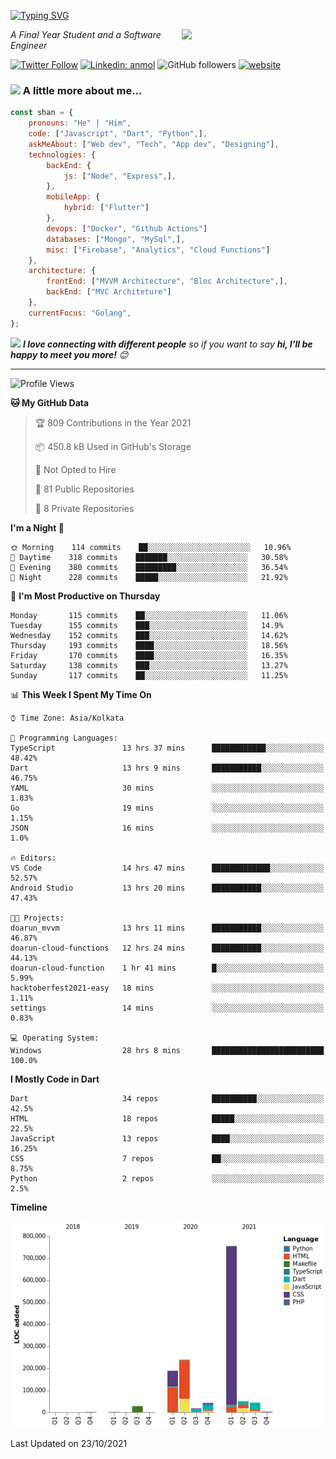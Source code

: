 <!-- <h2>नमस्ते (Namaste)🙏🏻, I'm Shan Shaji! <img src="https://media.giphy.com/media/12oufCB0MyZ1Go/giphy.gif" width="50"></h2> -->
[![Typing SVG](https://readme-typing-svg.herokuapp.com?lines=Hey%2C+I'm+Shan;I+am+a+Full+Stack+Developer)](https://git.io/typing-svg)

<img align='right' src="https://media.giphy.com/media/M9gbBd9nbDrOTu1Mqx/giphy.gif" width="230">
<p><em>A Final Year Student and a Software Engineer</em></p>

[![Twitter Follow](https://img.shields.io/twitter/follow/shan__shaji?style=flat)](https://twitter.com/intent/follow?screen_name=shan__shaji)
[![Linkedin: anmol](https://img.shields.io/badge/shan-shaji?style=flat-square&logo=Linkedin&logoColor=white&link=https://www.linkedin.com/in/shan-shaji/)](https://www.linkedin.com/in/shan-shaji/)
![GitHub followers](https://img.shields.io/github/followers/shan-shaji?label=Follow&style=social)
[![website](https://img.shields.io/badge/Website-46a2f1.svg?&style=flat-square&logo=Google-Chrome&logoColor=white&link=http://shan-shaji.github.io/)](http://shan-shaji.github.io/)



### <img src="https://media.giphy.com/media/VgCDAzcKvsR6OM0uWg/giphy.gif" width="50"> A little more about me...  

```javascript
const shan = {
    pronouns: "He" | "Him",
    code: ["Javascript", "Dart", "Python",],
    askMeAbout: ["Web dev", "Tech", "App dev", "Designing"],
    technologies: {
        backEnd: {
            js: ["Node", "Express",],
        },
        mobileApp: {
            hybrid: ["Flutter"]
        },
        devops: ["Docker", "Github Actions"]
        databases: ["Mongo", "MySql",],
        misc: ["Firebase", "Analytics", "Cloud Functions"]
    },
    architecture: {
        frontEnd: ["MVVM Architecture", "Bloc Architecture",],
        backEnd: ["MVC Architeture"]
    },
    currentFocus: "Golang",
};
```

<img src="https://media.giphy.com/media/LnQjpWaON8nhr21vNW/giphy.gif" width="60"> <em><b>I love connecting with different people</b> so if you want to say <b>hi, I'll be happy to meet you more!</b> 😊</em>

---
<!--START_SECTION:waka-->
![Profile Views](http://img.shields.io/badge/Profile%20Views-8-blue)

**🐱 My GitHub Data** 

> 🏆 809 Contributions in the Year 2021
 > 
> 📦 450.8 kB Used in GitHub's Storage 
 > 
> 🚫 Not Opted to Hire
 > 
> 📜 81 Public Repositories 
 > 
> 🔑 8 Private Repositories  
 > 
**I'm a Night 🦉** 

```text
🌞 Morning    114 commits    ██░░░░░░░░░░░░░░░░░░░░░░░   10.96% 
🌆 Daytime    318 commits    ███████░░░░░░░░░░░░░░░░░░   30.58% 
🌃 Evening    380 commits    █████████░░░░░░░░░░░░░░░░   36.54% 
🌙 Night      228 commits    █████░░░░░░░░░░░░░░░░░░░░   21.92%

```
📅 **I'm Most Productive on Thursday** 

```text
Monday       115 commits    ██░░░░░░░░░░░░░░░░░░░░░░░   11.06% 
Tuesday      155 commits    ███░░░░░░░░░░░░░░░░░░░░░░   14.9% 
Wednesday    152 commits    ███░░░░░░░░░░░░░░░░░░░░░░   14.62% 
Thursday     193 commits    ████░░░░░░░░░░░░░░░░░░░░░   18.56% 
Friday       170 commits    ████░░░░░░░░░░░░░░░░░░░░░   16.35% 
Saturday     138 commits    ███░░░░░░░░░░░░░░░░░░░░░░   13.27% 
Sunday       117 commits    ██░░░░░░░░░░░░░░░░░░░░░░░   11.25%

```


📊 **This Week I Spent My Time On** 

```text
⌚︎ Time Zone: Asia/Kolkata

💬 Programming Languages: 
TypeScript               13 hrs 37 mins      ████████████░░░░░░░░░░░░░   48.42% 
Dart                     13 hrs 9 mins       ███████████░░░░░░░░░░░░░░   46.75% 
YAML                     30 mins             ░░░░░░░░░░░░░░░░░░░░░░░░░   1.83% 
Go                       19 mins             ░░░░░░░░░░░░░░░░░░░░░░░░░   1.15% 
JSON                     16 mins             ░░░░░░░░░░░░░░░░░░░░░░░░░   1.0%

🔥 Editors: 
VS Code                  14 hrs 47 mins      █████████████░░░░░░░░░░░░   52.57% 
Android Studio           13 hrs 20 mins      ███████████░░░░░░░░░░░░░░   47.43%

🐱‍💻 Projects: 
doarun_mvvm              13 hrs 11 mins      ███████████░░░░░░░░░░░░░░   46.87% 
doarun-cloud-functions   12 hrs 24 mins      ███████████░░░░░░░░░░░░░░   44.13% 
doarun-cloud-function    1 hr 41 mins        █░░░░░░░░░░░░░░░░░░░░░░░░   5.99% 
hacktoberfest2021-easy   18 mins             ░░░░░░░░░░░░░░░░░░░░░░░░░   1.11% 
settings                 14 mins             ░░░░░░░░░░░░░░░░░░░░░░░░░   0.83%

💻 Operating System: 
Windows                  28 hrs 8 mins       █████████████████████████   100.0%

```

**I Mostly Code in Dart** 

```text
Dart                     34 repos            ██████████░░░░░░░░░░░░░░░   42.5% 
HTML                     18 repos            █████░░░░░░░░░░░░░░░░░░░░   22.5% 
JavaScript               13 repos            ████░░░░░░░░░░░░░░░░░░░░░   16.25% 
CSS                      7 repos             ██░░░░░░░░░░░░░░░░░░░░░░░   8.75% 
Python                   2 repos             ░░░░░░░░░░░░░░░░░░░░░░░░░   2.5%

```


**Timeline**

![Chart not found](https://raw.githubusercontent.com/shan-shaji/shan-shaji/master/charts/bar_graph.png) 


 Last Updated on 23/10/2021
<!--END_SECTION:waka-->

